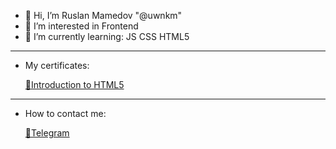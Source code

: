 - 👋 Hi, I’m Ruslan Mamedov "@uwnkm"
- 👀 I’m interested in Frontend 
- 🌱 I’m currently learning: JS CSS HTML5

---
- My certificates: <p><a href="https://coursera.org/share/641266f14fe2f0ea3710282483673a0c">🔗Introduction to HTML5</a></p>

---
- How to contact me: <p><a href="https://t.me/uwnkm">🔗Telegram</a></p>


<!---
uwnkm/uwnkm is a ✨ special ✨ repository because its `README.md` (this file) appears on your GitHub profile.
You can click the Preview link to take a look at your changes.
--->
